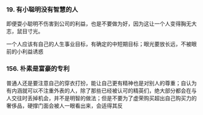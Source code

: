 ### 19. 有小聪明没有智慧的人

即便耍小聪明不伤害到公司的利益，也是不要做为好，因为这让一个人变得胸无大志，鼠目寸光。

一个人应该有自己的人生事业目标，有确定的中短期目标；眼光要放长远，不被眼前的小利益诱惑

### 156. 朴素是富豪的专利

普通人还是要注意自己的穿衣打扮，能让自己更有精神也是对别人的尊重；自认为有内涵就可以不注重外表的人，除了那些已经被认可的精英们，绝大部分都会在与人交往时丢掉机会，并不是明智的做法；但是不要为了虚荣购买超出自己购买力的奢侈品，硬撑门面会被人一眼看出来，会适得其反

